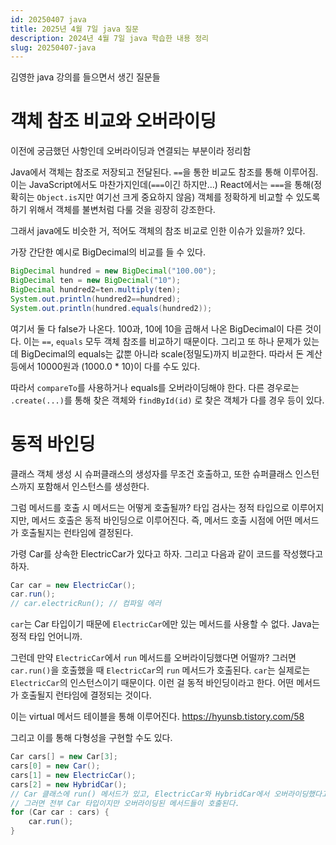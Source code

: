 ```yaml
---
id: 20250407 java
title: 2025년 4월 7일 java 질문
description: 2024년 4월 7일 java 학습한 내용 정리
slug: 20250407-java
---
```


김영한 java 강의를 들으면서 생긴 질문들

# 객체 참조 비교와 오버라이딩

이전에 궁금했던 사항인데 오버라이딩과 연결되는 부분이라 정리함

Java에서 객체는 참조로 저장되고 전달된다. `==`을 통한 비교도 참조를 통해 이루어짐. 이는 JavaScript에서도 마찬가지인데(`===`이긴 하지만...) React에서는 `===`을 통해(정확히는 `Object.is`지만 여기선 크게 중요하지 않음) 객체를 정확하게 비교할 수 있도록 하기 위해서 객체를 불변처럼 다룰 것을 굉장히 강조한다.

그래서 java에도 비슷한 거, 적어도 객체의 참조 비교로 인한 이슈가 있을까? 있다.

가장 간단한 예시로 BigDecimal의 비교를 들 수 있다.

```java
BigDecimal hundred = new BigDecimal("100.00");
BigDecimal ten = new BigDecimal("10");
BigDecimal hundred2=ten.multiply(ten);
System.out.println(hundred2==hundred);
System.out.println(hundred.equals(hundred2));
```

여기서 둘 다 false가 나온다. 100과, 10에 10을 곱해서 나온 BigDecimal이 다른 것이다. 이는 `==`, `equals` 모두 객체 참조를 비교하기 때문이다. 그리고 또 하나 문제가 있는데 BigDecimal의 equals는 값뿐 아니라 scale(정밀도)까지 비교한다. 따라서 돈 계산 등에서 10000원과 (1000.0 * 10)이 다를 수도 있다.

따라서 `compareTo`를 사용하거나 equals를 오버라이딩해야 한다. 다른 경우로는 `.create(...)`를 통해 찾은 객체와 `findById(id)` 로 찾은 객체가 다를 경우 등이 있다.

# 동적 바인딩

클래스 객체 생성 시 슈퍼클래스의 생성자를 무조건 호출하고, 또한 슈퍼클래스 인스턴스까지 포함해서 인스턴스를 생성한다.

그럼 메서드를 호출 시 메서드는 어떻게 호출될까? 타입 검사는 정적 타입으로 이루어지지만, 메서드 호출은 동적 바인딩으로 이루어진다. 즉, 메서드 호출 시점에 어떤 메서드가 호출될지는 런타임에 결정된다.

가령 Car를 상속한 ElectricCar가 있다고 하자. 그리고 다음과 같이 코드를 작성했다고 하자.

```java
Car car = new ElectricCar();
car.run();
// car.electricRun(); // 컴파일 에러
```

`car`는 Car 타입이기 때문에 `ElectricCar`에만 있는 메서드를 사용할 수 없다. Java는 정적 타입 언어니까.

그런데 만약 `ElectricCar`에서 `run` 메서드를 오버라이딩했다면 어떨까? 그러면 `car.run()`을 호출했을 때 `ElectricCar`의 `run` 메서드가 호출된다. `car`는 실제로는 `ElectricCar`의 인스턴스이기 때문이다. 이런 걸 동적 바인딩이라고 한다. 어떤 메서드가 호출될지 런타임에 결정되는 것이다.

이는 virtual 메서드 테이블을 통해 이루어진다. https://hyunsb.tistory.com/58

그리고 이를 통해 다형성을 구현할 수도 있다.

```java
Car cars[] = new Car[3];
cars[0] = new Car();
cars[1] = new ElectricCar();
cars[2] = new HybridCar();
// Car 클래스에 run() 메서드가 있고, ElectricCar와 HybridCar에서 오버라이딩했다고 가정
// 그러면 전부 Car 타입이지만 오버라이딩된 메서드들이 호출된다.
for (Car car : cars) {
    car.run();
}
```

